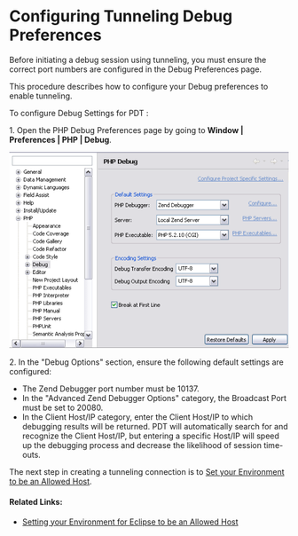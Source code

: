 # Configuring Tunneling Debug Preferences

<!--context:configuring_tunneling_debug_preferences-->

Before initiating a debug session using tunneling, you must ensure the correct port numbers are configured in the Debug Preferences page.

This procedure describes how to configure your Debug preferences to enable tunneling.

<!--ref-start-->

To configure Debug Settings for PDT :

1\. Open the PHP Debug Preferences page by going to **Window | Preferences | PHP | Debug**. 

![PHP Debug Preferences](images/configuring_tunneling_debug_preferences.png "PHP Debug Preferences")

2\. In the "Debug Options" section, ensure the following default settings are configured:
 
 * The Zend Debugger port number must be 10137.
 * In the "Advanced Zend Debugger Options" category, the Broadcast Port must be set to 20080.
 * In the Client Host/IP category, enter the Client Host/IP to which debugging results will be returned. PDT will automatically search for and recognize the Client Host/IP, but entering a specific Host/IP will speed up the debugging process and decrease the likelihood of session time-outs.

<!--ref-end-->

The next step in creating a tunneling connection is to [Set your Environment to be an Allowed Host](../../024-tasks/152-debugging/048-troubleshooting_remote_debugging/008-setting_your_zend_studio_for_eclipse_to_be_an_allowed_host.md).

<!--links-start-->

#### Related Links:

 * [Setting your Environment for Eclipse to be an Allowed Host](../../024-tasks/152-debugging/048-troubleshooting_remote_debugging/008-setting_your_zend_studio_for_eclipse_to_be_an_allowed_host.md)

<!--links-end-->

